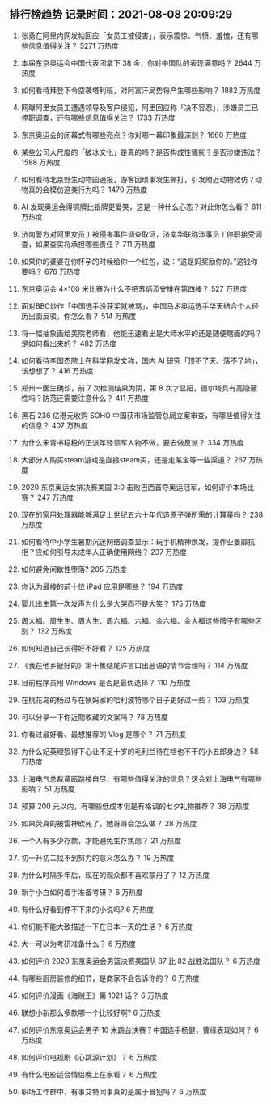 
## 排行榜趋势 记录时间：2021-08-08 20:09:29
  
  1. 张勇在阿里内网发帖回应「女员工被侵害」，表示震惊、气愤、羞愧，还有哪些信息值得关注？ 5271 万热度
    
  2. 本届东京奥运会中国代表团拿下 38 金，你对中国队的表现满意吗？ 2644 万热度
    
  3. 如何看待拜登下令空袭塔利班，对阿富汗局势将产生哪些影响？ 1882 万热度
    
  4. 网曝阿里女员工遭遇领导及客户侵犯，阿里回应称「决不容忍」，涉嫌员工已停职调查，还有哪些信息值得关注？ 1733 万热度
    
  5. 东京奥运会的闭幕式有哪些亮点？你对哪一幕印象最深刻？ 1660 万热度
    
  6. 某些公司大尺度的「破冰文化」是真的吗？是否构成性骚扰？是否涉嫌违法？ 1588 万热度
    
  7. 如何看待北京野生动物园通报，游客因琐事发生撕打，引发附近动物效仿？动物真的会模仿这类行为吗？ 1470 万热度
    
  8. AI 发现奥运会得铜牌比银牌更爱笑，这是一种什么心态？对此你怎么看？ 811 万热度
    
  9. 济南警方对阿里女员工被侵害事件调查取证，济南华联称涉事员工停职接受调查，如果查实将承担哪些责任？ 711 万热度
    
  10. 如果你的婆婆在你怀孕的时候给你一个红包，说：“这是妈奖励你的。”这钱你要吗？ 676 万热度
    
  11. 东京奥运会 4×100 米比赛为什么不把苏炳添安排在第四棒？ 527 万热度
    
  12. 面对BBC炒作「中国选手没获奖就被骂」，中国马术奥运选手华天结合个人经历出面反驳，你怎么看？ 514 万热度
    
  13. 将一幅抽象画给美院老师看，他能迅速看出是大师水平的还是随便瞎画的吗？是如何看出来的？ 482 万热度
    
  14. 如何看待李国杰院士在科学网发文称，国内 AI 研究「顶不了天、落不了地」，该想想了？ 416 万热度
    
  15. 郑州一医生确诊，前 7 次检测结果为阴，第 8 次才显阳，德尔塔具有高隐蔽性吗？防范还需要注意什么？ 411 万热度
    
  16. 黑石 236 亿港元收购 SOHO 中国获市场监管总局立案审查，有哪些值得关注的信息？ 407 万热度
    
  17. 为什么宋青书稳稳的正派年轻领军人物不做，要去做反派？ 334 万热度
    
  18. 大部分人购买steam游戏是直接steam买，还是走某宝等一些渠道？ 267 万热度
    
  19. 2020 东京奥运女排决赛美国 3:0 击败巴西首夺奥运冠军，如何评价本场比赛？ 247 万热度
    
  20. 现在的家用处理器能够满足上世纪五六十年代造原子弹所需的计算量吗？ 238 万热度
    
  21. 如何看待中小学生暑期沉迷网络调查显示：玩手机精神焕发，提作业萎靡抗拒？应如何引导未成年人正确使用网络？ 237 万热度
    
  22. 如何避免间歇性堕落? 205 万热度
    
  23. 你认为最棒的前十位 iPad 应用是哪些？ 194 万热度
    
  24. 婴儿出生第一次发声为什么是大哭而不是大笑？ 175 万热度
    
  25. 周大福、周生生、周大生、周六福、六福、金六福、金大福这些牌子有哪些区别？ 132 万热度
    
  26. 如何知道自己长得好不好看？ 125 万热度
    
  27. 《我在他乡挺好的》第十集结尾许言口出恶语的情节合理吗？ 114 万热度
    
  28. 目前程序员用 Windows 是否是最优选择？ 110 万热度
    
  29. 在桃花岛的杨过与在姨妈家的哈利波特哪个日子更好过一些？ 103 万热度
    
  30. 可以分享一下你近期收藏的文案吗？ 78 万热度
    
  31. 你看过最好看、最想推荐的 Vlog 是哪个？ 71 万热度
    
  32. 为什么妃英理狠得下心让不足十岁的毛利兰待在啥也不干的小五郎身边？ 58 万热度
    
  33. 上海电气总裁黄瓯跳楼自尽，有哪些值得关注的信息？这会对上海电气有哪些影响？ 51 万热度
    
  34. 预算 200 元以内，有哪些低成本但是有格调的七夕礼物推荐？ 38 万热度
    
  35. 如果荧真的被雷神砍死了，她哥哥会怎么做？ 28 万热度
    
  36. 一个人有多少存款，才能避免生存焦虑？ 21 万热度
    
  37. 初一升初二找不到努力的意义怎么办？ 19 万热度
    
  38. 为什么时隔多年后，现在的观众都不喜欢蒙丹了？ 12 万热度
    
  39. 新手小白如何着手准备考研？ 6 万热度
    
  40. 有什么好看到停不下来的小说吗? 6 万热度
    
  41. 你们能不能大致描述一下在日本一天的生活？ 6 万热度
    
  42. 大一可以为考研准备什么？ 6 万热度
    
  43. 如何评价 2020 东京奥运会男篮决赛美国队 87 比 82 战胜法国队？ 6 万热度
    
  44. 有哪些厨房装修的细节，是商家不会告诉你的？ 6 万热度
    
  45. 如何评价漫画《海贼王》第 1021 话？ 6 万热度
    
  46. 联想小新那么多款哪一个比较好啊? 6 万热度
    
  47. 如何评价东京奥运会男子 10 米跳台决赛？中国选手杨健，曹缘表现如何？ 6 万热度
    
  48. 如何评价电视剧《心跳源计划》？ 6 万热度
    
  49. 有什么电影适合情侣晚上在家看？ 6 万热度
    
  50. 职场工作群中，有事艾特同事真的是属于冒犯吗？ 6 万热度
    